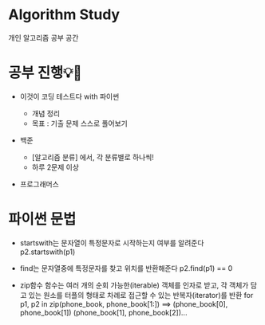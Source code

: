 # Algorithm Study
개인 알고리즘 공부 공간


# 공부 진행💡🌱

* 이것이 코딩 테스트다 with 파이썬
	- 개념 정리
	- 목표 : 기출 문제 스스로 풀어보기

* 백준 
	- [알고리즘 분류] 에서, 각 분류별로 하나씩!
	- 하루 2문제 이상

* 프로그래머스

# 파이썬 문법
  *  startswith는 문자열이 특정문자로 시작하는지 여부를 알려준다
     p2.startswith(p1)
  
  *  find는 문자열중에 특정문자를 찾고 위치를 반환해준다
     p2.find(p1) == 0
  
  *  zip함수
  함수는 여러 개의 순회 가능한(iterable) 객체를 인자로 받고, 각 객체가 담고 있는 원소를 터플의 형태로 차례로 접근할 수 있는 반복자(iterator)를 반환
  for p1, p2 in zip(phone_book, phone_book[1:])
  ==> (phone_book[0], phone_book[1]) (phone_book[1], phone_book[2])...
